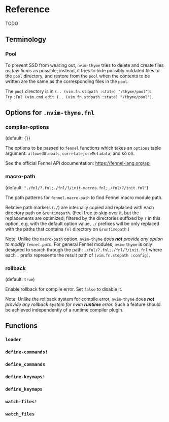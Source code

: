 # Reference

TODO

## Terminology

### Pool

To prevent SSD from wearing out, `nvim-thyme` tries to delete and create files
_as few times_ as possible; instead, it tries to hide possibly outdated files
to the `pool` directory, and restore from the `pool` when the contents to be
written are the same as the corresponding files in the `pool`.

The `pool` directory is in `(.. (vim.fn.stdpath :state) "/thyme/pool")`:\
Try `:Fnl (vim.cmd.edit (.. (vim.fn.stdpath :state) "/thyme/pool")`.

## Options for `.nvim-thyme.fnl`

### compiler-options

(default: `{}`)

The options to be passed to `fennel` functions which takes an `options` table
argument: `allowedGlobals`, `correlate`, `useMetadata`, and so on.

See the official Fennel API documentation: <https://fennel-lang.org/api>

### macro-path

(default: `"./fnl/?.fnl;./fnl/?/init-macros.fnl;./fnl/?/init.fnl"`)

The path patterns for `fennel.macro-path` to find Fennel macro module path.

Relative path markers (`./`) are internally copied and replaced with each
directory path on `&runtimepath`.
(Feel free to skip over it, but the replacements are optimized, filtered by
the directories suffixed by `?` in this option, e.g, with the default option
value, `./` prefixes will be only replaced with the paths that contains `fnl`
directory on `&runtimepath`.)

Note: Unlike the `macro-path` option, `nvim-thyme` does _**not** provide any
option to modify `fennel.path`._ For general Fennel modules, `nvim-thyme` is
only designed to search through the path:
`./fnl/?.fnl;./fnl/?/init.fnl` where each `.` prefix represents the result
path of `(vim.fn.stdpath :config)`.

### rollback

(default: `true`)

Enable rollback for compile error. Set `false` to disable it.

Note: Unlike the rollback system for compile error, `nvim-thyme` does
_**not** provide any rollback system for nvim **runtime** error._
Such a feature should be achieved independently of a runtime compiler plugin.

## Functions

### `loader`

### `define-commands!`

### `define_commands`

### `define-keymaps!`

### `define_keymaps`

### `watch-files!`

### `watch_files`
